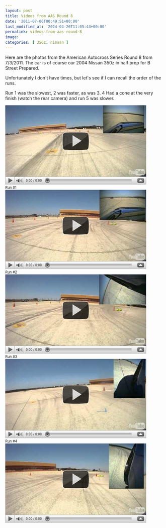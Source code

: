 ```yaml
---
layout: post
title: Videos from AAS Round 8
date: '2011-07-06T00:49:51+00:00'
last_modified_at: '2024-04-26T11:05:43+00:00'
permalink: videos-from-aas-round-8
image:
categories: [ 350z, nissan ]
---
```

Here are the photos from the American Autocross Series Round 8 from 7/3/2011. The car is of course our 2004 Nissan 350z in half prep for B Street Prepared.

Unfortunately I don't have times, but let's see if I can recall the order of the runs.

Run 1 was the slowest, 2 was faster, as was 3. 4 Had a cone at the very finish (watch the rear camera) and run 5 was slower.

<div style="padding-bottom: 0px; margin: 0px; padding-left: 0px; padding-right: 0px; display: inline; float: none; padding-top: 0px" id="scid:5737277B-5D6D-4f48-ABFC-DD9C333F4C5D:8477d17b-f384-4478-aeca-25daff4fc5c1" class="wlWriterEditableSmartContent"><div id="604b061d-43fe-481e-94d2-4f5d8f6dc450" style="margin: 0px; padding: 0px; display: inline;"><div><a href="https://www.youtube.com/watch?v=oaOHuYZOKVY&amp;feature=youtube_gdata_player" target="_new"><img src="/assets/images/PublishThumbnails/Windows-Live-Writer/aa8a8ef8fc27_1307B/video2a72ba20a731.jpg" style="border-style: none" galleryimg="no" onload="var downlevelDiv = document.getElementById('604b061d-43fe-481e-94d2-4f5d8f6dc450'); downlevelDiv.innerHTML = "&lt;div&gt;&lt;object width=\"448\" height=\"252\"&gt;&lt;param name=\"movie\" value=\"https://www.youtube.com/v/oaOHuYZOKVY?hl=en&amp;hd=1\"&gt;&lt;\/param&gt;&lt;embed src=\"https://www.youtube.com/v/oaOHuYZOKVY?hl=en&amp;hd=1\" type=\"application/x-shockwave-flash\" width=\"448\" height=\"252\"&gt;&lt;\/embed&gt;&lt;\/object&gt;&lt;\/div&gt;";" alt=""></a></div></div><div style="width:448px;clear:both;font-size:.8em">Run #1</div></div>  <div style="padding-bottom: 0px; margin: 0px; padding-left: 0px; padding-right: 0px; display: inline; float: none; padding-top: 0px" id="scid:5737277B-5D6D-4f48-ABFC-DD9C333F4C5D:842deec5-f6b1-491b-a78b-e0bf1009829e" class="wlWriterEditableSmartContent"><div id="bf52e879-c3d7-4885-946e-d0855a1dc8e2" style="margin: 0px; padding: 0px; display: inline;"><div><a href="https://www.youtube.com/watch?v=O34lVmvTsIo&amp;feature=youtube_gdata_player" target="_new"><img src="/assets/images/PublishThumbnails/Windows-Live-Writer/aa8a8ef8fc27_1307B/videof2bb73f35c7d.jpg" style="border-style: none" galleryimg="no" onload="var downlevelDiv = document.getElementById('bf52e879-c3d7-4885-946e-d0855a1dc8e2'); downlevelDiv.innerHTML = "&lt;div&gt;&lt;object width=\"448\" height=\"252\"&gt;&lt;param name=\"movie\" value=\"https://www.youtube.com/v/O34lVmvTsIo?hl=en&amp;hd=1\"&gt;&lt;\/param&gt;&lt;embed src=\"https://www.youtube.com/v/O34lVmvTsIo?hl=en&amp;hd=1\" type=\"application/x-shockwave-flash\" width=\"448\" height=\"252\"&gt;&lt;\/embed&gt;&lt;\/object&gt;&lt;\/div&gt;";" alt=""></a></div></div><div style="width:448px;clear:both;font-size:.8em">Run #2</div></div>  <div style="padding-bottom: 0px; margin: 0px; padding-left: 0px; padding-right: 0px; display: inline; float: none; padding-top: 0px" id="scid:5737277B-5D6D-4f48-ABFC-DD9C333F4C5D:2d657025-f6ea-4316-aa2c-795d4296de75" class="wlWriterEditableSmartContent"><div id="9a9a4e86-0e13-4342-8e57-3248eaa56eb9" style="margin: 0px; padding: 0px; display: inline;"><div><a href="https://www.youtube.com/watch?v=wfBU7Y8qr5c&amp;feature=youtube_gdata_player" target="_new"><img src="/assets/images/PublishThumbnails/Windows-Live-Writer/aa8a8ef8fc27_1307B/videof74ef842cd10.jpg" style="border-style: none" galleryimg="no" onload="var downlevelDiv = document.getElementById('9a9a4e86-0e13-4342-8e57-3248eaa56eb9'); downlevelDiv.innerHTML = "&lt;div&gt;&lt;object width=\"448\" height=\"252\"&gt;&lt;param name=\"movie\" value=\"https://www.youtube.com/v/wfBU7Y8qr5c?hl=en&amp;hd=1\"&gt;&lt;\/param&gt;&lt;embed src=\"https://www.youtube.com/v/wfBU7Y8qr5c?hl=en&amp;hd=1\" type=\"application/x-shockwave-flash\" width=\"448\" height=\"252\"&gt;&lt;\/embed&gt;&lt;\/object&gt;&lt;\/div&gt;";" alt=""></a></div></div><div style="width:448px;clear:both;font-size:.8em">Run #3</div></div>  <div style="padding-bottom: 0px; margin: 0px; padding-left: 0px; padding-right: 0px; display: inline; float: none; padding-top: 0px" id="scid:5737277B-5D6D-4f48-ABFC-DD9C333F4C5D:c92a19d8-c881-480b-a8be-61599ef4b6d1" class="wlWriterEditableSmartContent"><div id="4c6cc0a6-c41f-4da8-812e-0f32d467a122" style="margin: 0px; padding: 0px; display: inline;"><div><a href="https://www.youtube.com/watch?v=PUXzOpd_zNk&amp;feature=youtube_gdata_player" target="_new"><img src="/assets/images/PublishThumbnails/Windows-Live-Writer/aa8a8ef8fc27_1307B/videoeef81d4a713f.jpg" style="border-style: none" galleryimg="no" onload="var downlevelDiv = document.getElementById('4c6cc0a6-c41f-4da8-812e-0f32d467a122'); downlevelDiv.innerHTML = "&lt;div&gt;&lt;object width=\"448\" height=\"252\"&gt;&lt;param name=\"movie\" value=\"https://www.youtube.com/v/PUXzOpd_zNk?hl=en&amp;hd=1\"&gt;&lt;\/param&gt;&lt;embed src=\"https://www.youtube.com/v/PUXzOpd_zNk?hl=en&amp;hd=1\" type=\"application/x-shockwave-flash\" width=\"448\" height=\"252\"&gt;&lt;\/embed&gt;&lt;\/object&gt;&lt;\/div&gt;";" alt=""></a></div></div><div style="width:448px;clear:both;font-size:.8em">Run #4</div></div>  <div style="padding-bottom: 0px; margin: 0px; padding-left: 0px; padding-right: 0px; display: inline; float: none; padding-top: 0px" id="scid:5737277B-5D6D-4f48-ABFC-DD9C333F4C5D:4f4d81ec-553f-48b1-b487-c8068d48cb6d" class="wlWriterEditableSmartContent"><div id="e2fabe59-9342-4e4a-8f3d-4ad5a116f390" style="margin: 0px; padding: 0px; display: inline;"><div><a href="https://www.youtube.com/watch?v=8_3--W34ZxA&amp;feature=youtube_gdata_player" target="_new"><img src="/assets/images/PublishThumbnails/Windows-Live-Writer/aa8a8ef8fc27_1307B/video48f5a8bfcf8d.jpg" style="border-style: none" galleryimg="no" onload="var downlevelDiv = document.getElementById('e2fabe59-9342-4e4a-8f3d-4ad5a116f390'); downlevelDiv.innerHTML = "&lt;div&gt;&lt;object width=\"448\" height=\"252\"&gt;&lt;param name=\"movie\" value=\"https://www.youtube.com/v/8_3--W34ZxA?hl=en&amp;hd=1\"&gt;&lt;\/param&gt;&lt;embed src=\"https://www.youtube.com/v/8_3--W34ZxA?hl=en&amp;hd=1\" type=\"application/x-shockwave-flash\" width=\"448\" height=\"252\"&gt;&lt;\/embed&gt;&lt;\/object&gt;&lt;\/div&gt;";" alt=""></a></div></div></div>





